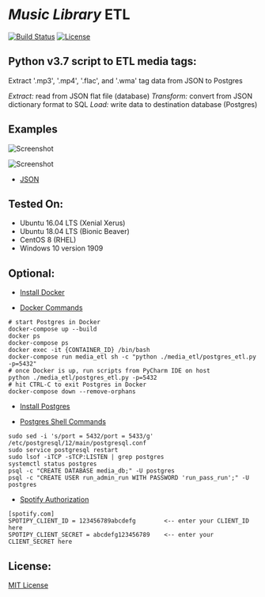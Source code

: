 # *Music Library* ETL

[![Build Status](https://travis-ci.com/github-pdx/music_library_etl.svg?branch=master)](https://travis-ci.com/github-pdx/music_library_etl)
[![License](https://img.shields.io/badge/license-MIT-blue.svg)](https://opensource.org/licenses/MIT)

## Python v3.7 script to ETL media tags:
Extract '.mp3', '.mp4', '.flac', and '.wma' tag data from JSON to Postgres

*Extract:* read from JSON flat file (database)
*Transform:* convert from JSON dictionary format to SQL
*Load:* write data to destination database (Postgres)

## Examples
![Screenshot](https://github.com/github-pdx/media_etl/blob/master/img/json_input.png)

![Screenshot](https://github.com/github-pdx/media_etl/blob/master/img/postgres_media_db.png)

* [JSON](https://github.com/github-pdx/media_etl/blob/master/data/input/media_lib.json)

## Tested On:
* Ubuntu 16.04 LTS (Xenial Xerus)
* Ubuntu 18.04 LTS (Bionic Beaver)
* CentOS 8 (RHEL)
* Windows 10 version 1909


## Optional:
* [Install Docker](https://www.docker.com/products/docker-desktop)

* [Docker Commands](https://docs.docker.com/engine/reference/commandline/build/)
```
# start Postgres in Docker
docker-compose up --build
docker ps
docker-compose ps
docker exec -it {CONTAINER_ID} /bin/bash
docker-compose run media_etl sh -c "python ./media_etl/postgres_etl.py -p=5432"
# once Docker is up, run scripts from PyCharm IDE on host
python ./media_etl/postgres_etl.py -p=5432
# hit CTRL-C to exit Postgres in Docker
docker-compose down --remove-orphans
```

* [Install Postgres](https://www.postgresql.org/download/)

* [Postgres Shell Commands](https://www.postgresql.org/docs/12/app-psql.html)
```
sudo sed -i 's/port = 5432/port = 5433/g' /etc/postgresql/12/main/postgresql.conf
sudo service postgresql restart
sudo lsof -iTCP -sTCP:LISTEN | grep postgres
systemctl status postgres
psql -c "CREATE DATABASE media_db;" -U postgres
psql -c "CREATE USER run_admin_run WITH PASSWORD 'run_pass_run';" -U postgres
```

* [Spotify Authorization](https://developer.spotify.com/documentation/general/guides/authorization-guide/)
```
[spotify.com]
SPOTIPY_CLIENT_ID = 123456789abcdefg        <-- enter your CLIENT_ID here
SPOTIPY_CLIENT_SECRET = abcdefg123456789    <-- enter your CLIENT_SECRET here
```

## License:
[MIT License](LICENSE)
